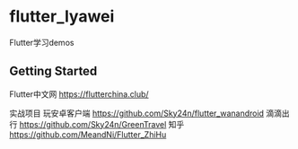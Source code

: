 # flutter_lyawei

Flutter学习demos

## Getting Started

Flutter中文网
    https://flutterchina.club/

实战项目
    玩安卓客户端
        https://github.com/Sky24n/flutter_wanandroid
    滴滴出行
        https://github.com/Sky24n/GreenTravel
    知乎
        https://github.com/MeandNi/Flutter_ZhiHu


